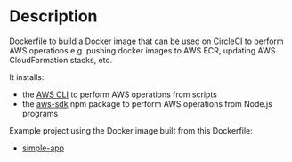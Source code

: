# Description

Dockerfile to build a Docker image that can be used on [CircleCI](https://circleci.com/)
to perform AWS operations e.g. pushing docker images to AWS ECR,
updating AWS CloudFormation stacks, etc.

It installs:

* the [AWS CLI](https://aws.amazon.com/cli/) to perform AWS operations from scripts
* the [aws-sdk](https://aws.amazon.com/sdk-for-node-js/) npm package to perform AWS operations from Node.js programs

Example project using the Docker image built from this Dockerfile:

* [simple-app](https://github.com/taylorjg/simple-app)
